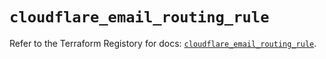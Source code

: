 # `cloudflare_email_routing_rule`

Refer to the Terraform Registory for docs: [`cloudflare_email_routing_rule`](https://registry.terraform.io/providers/cloudflare/cloudflare/4.10.0/docs/resources/email_routing_rule).

